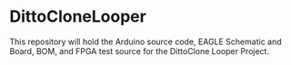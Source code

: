 # DittoCloneLooper
This repository will hold the Arduino source code, EAGLE Schematic and Board, BOM, and FPGA test source for the DittoClone Looper Project.
